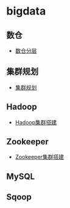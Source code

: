 # bigdata

## 数仓

- [数仓分层](docs/数仓分层.md)

## 集群规划

- [ 集群规划 ](docs/集群规划.md)

## Hadoop

- [Hadoop集群搭建](docs/Hadoop集群搭建.md)

## Zookeeper

- [Zookeeper集群搭建](docs/Zookeeper集群搭建.md)

## MySQL



## Sqoop
